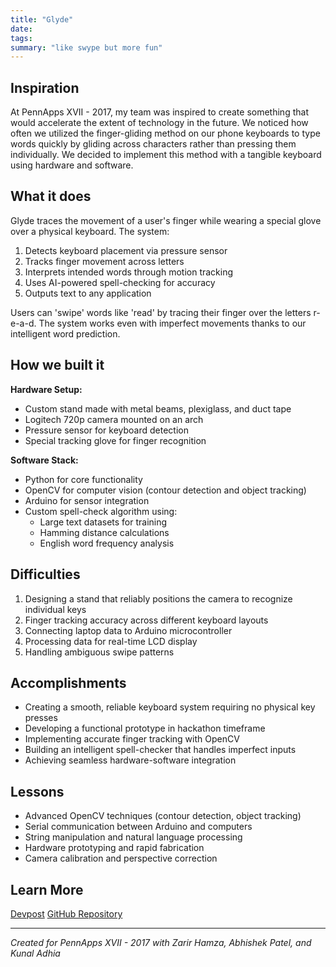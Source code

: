 ```yaml
---
title: "Glyde"
date: 
tags: 
summary: "like swype but more fun"
---
```



## Inspiration
At PennApps XVII - 2017, my team was inspired to create something that would accelerate the extent of technology in the future. We noticed how often we utilized the finger-gliding method on our phone keyboards to type words quickly by gliding across characters rather than pressing them individually. We decided to implement this method with a tangible keyboard using hardware and software.

## What it does
Glyde traces the movement of a user's finger while wearing a special glove over a physical keyboard. The system:
1. Detects keyboard placement via pressure sensor
2. Tracks finger movement across letters
3. Interprets intended words through motion tracking
4. Uses AI-powered spell-checking for accuracy
5. Outputs text to any application

Users can 'swipe' words like 'read' by tracing their finger over the letters r-e-a-d. The system works even with imperfect movements thanks to our intelligent word prediction.

## How we built it
**Hardware Setup:**
- Custom stand made with metal beams, plexiglass, and duct tape
- Logitech 720p camera mounted on an arch
- Pressure sensor for keyboard detection
- Special tracking glove for finger recognition

**Software Stack:**
- Python for core functionality
- OpenCV for computer vision (contour detection and object tracking)
- Arduino for sensor integration
- Custom spell-check algorithm using:
  - Large text datasets for training
  - Hamming distance calculations
  - English word frequency analysis

## Difficulties
1. Designing a stand that reliably positions the camera to recognize individual keys
2. Finger tracking accuracy across different keyboard layouts
3. Connecting laptop data to Arduino microcontroller
4. Processing data for real-time LCD display
5. Handling ambiguous swipe patterns

## Accomplishments
- Creating a smooth, reliable keyboard system requiring no physical key presses
- Developing a functional prototype in hackathon timeframe
- Implementing accurate finger tracking with OpenCV
- Building an intelligent spell-checker that handles imperfect inputs
- Achieving seamless hardware-software integration

## Lessons
- Advanced OpenCV techniques (contour detection, object tracking)
- Serial communication between Arduino and computers
- String manipulation and natural language processing
- Hardware prototyping and rapid fabrication
- Camera calibration and perspective correction


## Learn More

[Devpost](https://devpost.com/software/swipe-hype)
[GitHub Repository](https://github.com/your-username/glyde-project)  

---

*Created for PennApps XVII - 2017 with Zarir Hamza, Abhishek Patel, and Kunal Adhia*
